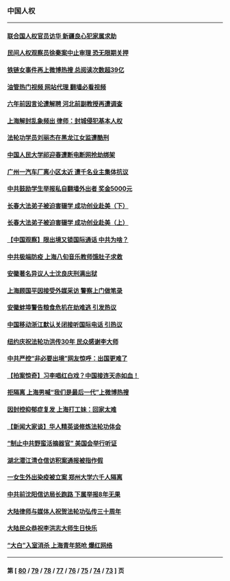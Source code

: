 ### 中国人权
---
#### [联合国人权官员访华 新疆良心犯家属求助](../../pages/ncid278/n13742950.md?05230445) 
#### [民间人权观察员徐秦案中止审理 恐无限期关押](../../pages/ncid278/n13742698.md?05230445) 
#### [铁链女事件再上微博热搜 总阅读次数超39亿](../../pages/ncid278/n13742497.md?05230445) 
#### [油管热门视频 网站代理 翻墙必看视频](http://209.222.30.114:81/youtube.html?05230445)
#### [六年前因言论遭解聘 河北前副教授再遭调查](../../pages/ncid278/n13742115.md?05230445) 
#### [上海解封乱象频出 律师：封城侵犯基本人权](../../pages/ncid278/n13741824.md?05230445) 
#### [法轮功学员刘丽杰在黑龙江女监遭酷刑](../../pages/ncid278/n13740915.md?05230445) 
#### [中国人民大学祁迎春遭断电断网抢劫绑架](../../pages/ncid278/n13730164.md?05230445) 
#### [广州一汽车厂离小区太近 遭千名业主集体抗议](../../pages/ncid278/n13739826.md?05230445) 
#### [中共鼓励学生举报私自翻墙外出者 奖金5000元](../../pages/ncid278/n13739345.md?05230445) 
#### [长春大法弟子被迫害辍学 成功创业赴美（下）](../../pages/ncid278/n13738692.md?05230445) 
#### [长春大法弟子被迫害辍学 成功创业赴美（上）](../../pages/ncid278/n13738681.md?05230445) 
#### [【中国观察】限出境又锁国际通话 中共为啥？](../../pages/ncid278/n13738584.md?05230445) 
#### [中共极端防疫 上海八旬音乐教师饿肚子求救](../../pages/ncid278/n13738037.md?05230445) 
#### [安徽著名异议人士沈良庆刑满出狱](../../pages/ncid278/n13738035.md?05230445) 
#### [上海顾国平因接受外媒采访 警察上门做笔录](../../pages/ncid278/n13736303.md?05230445) 
#### [安徽蚌埠警告粮食危机在劫难逃 引发热议](../../pages/ncid278/n13736542.md?05230445) 
#### [中国移动浙江默认关闭接听国际电话 引热议](../../pages/ncid278/n13736295.md?05230445) 
#### [纽约庆祝法轮功洪传30年 民众感谢李大师](../../pages/ncid278/n13736244.md?05230445) 
#### [中共严控“非必要出境”网友惊呼：出国更难了](../../pages/ncid278/n13735911.md?05230445) 
#### [【拍案惊奇】习李唱红白戏？中国接连天赤如血！](../../pages/ncid278/n13735819.md?05230445) 
#### [拒隔离 上海男喊“我们是最后一代”上微博热搜](../../pages/ncid278/n13735808.md?05230445) 
#### [因封控抑郁症复发 上海打工妹：回家太难](../../pages/ncid278/n13735860.md?05230445) 
#### [【新闻大家谈】华人精英谈修炼法轮功体会](../../pages/ncid278/n13735765.md?05230445) 
#### [“制止中共野蛮活摘器官” 美国会举行听证](../../pages/ncid278/n13735831.md?05230445) 
#### [湖北潜江清仓信访积案通报被指作假](../../pages/ncid278/n13735260.md?05230445) 
#### [一女生外出染疫被立案 郑州大学六千人隔离](../../pages/ncid278/n13735283.md?05230445) 
#### [中共前沈阳信访局长跑路 下属举报8年无果](../../pages/ncid278/n13734994.md?05230445) 
#### [大陆律师与媒体人祝贺法轮功弘传三十周年](../../pages/ncid278/n13735062.md?05230445) 
#### [大陆民众恭祝李洪志大师生日快乐](../../pages/ncid278/n13734810.md?05230445) 
#### [“大白”入室消杀 上海青年怒呛 爆红网络](../../pages/ncid278/n13734703.md?05230445) 

---
#### 第 [ [80](./80.md?05230445) / [79](./79.md?05230445) / [78](./78.md?05230445) / [77](./77.md?05230445) / [76](./76.md?05230445) / [75](./75.md?05230445) / [74](./74.md?05230445) / [73](./73.md?05230445) ] 页
